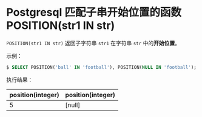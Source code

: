 # Postgresql 匹配子串开始位置的函数 POSITION(str1 IN str)

`POSITION(str1 IN str)` 返回子字符串 `str1` 在字符串 `str` 中的**开始位置**。

示例：

``` sql
$ SELECT POSITION('ball' IN 'football'), POSITION(NULL IN 'football');
```

执行结果：

|position(integer)|position(integer)|
|-----|-----|
|5|[null]|
